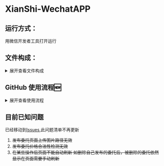 # XianShi-WechatAPP

## 运行方式：

用微信开发者工具打开运行

## 文件构成：

<details>

   <summary>展开查看文件构成</summary>

1. **components 组件** 

   存放公共组件供其他页面使用
  
2. **functions 云函数** 
  
   存放使用的云函数 目前只用到了获取用户openid的云函数
  
3. **icon 图标** 
  
   存放下方导航栏等组件会使用到的各种图标 
   
4. **lib 库**
   
   系统默认创建的文件 目前为空 可以先忽视
   
5. **pages 页**
  
   小程序主要页面都放在pages中 每个页面由4个文件构成：（某些页面还有less文件，等同于wxss）
   - js 存放了页面数据和逻辑函数，可以看作是类；
   - json 系统配置文件，大部分为默认配置；
   - wxml 标签文件 在页面上显示文本，按钮等标签
   - wxss 样式文件 修改各标签的颜色，大小等样式
   
6. **styles 通用样式文件**
  
   目前作用不大 可以忽视
   
7. **utils**
    
   系统默认文件 可以忽视
    
8. **app**
   
   - app.js 全局js文件 可以忽视
   - app.json 全局配置文件 放了各个页面地址 和一些系统配置
   - app.wxss 全局样式文件 定义了一些全局通用的样式
   
9. **project.config.json 和 sitemap.json**
   
   都是系统默认创建的文件 可以忽视
   
</details>
   
## GitHub 使用流程:new:

<details>

   <summary>展开查看使用流程</summary>

1. 将组织的[源仓库](https://github.com/XianShi-APP/XianShi-WechatAPP)『fork』到个人的仓库中去（位置在页面右上角）
2. 编码等等操作后，更新个人仓库（**请所有操作下面有『Commit changes』的都简单说明一下工作的内容和位置，下略**）
3. 在个人仓库那里提交『Pull Requests』到组织的[源仓库](https://github.com/XianShi-APP/XianShi-WechatAPP)中的一个新『Branch』里面去（**branch注意命名规范，见PPT。这个Branch要自己先去源仓库创建**）
4. 钟卓江负责同意『Pull Requests』的合并，维护仓库的稳定（如果不是pull到一个新branch是不应该同意merge的），同时了解工作情况和控制项目进度
5. 测试人员（目前暂定为钟卓江）简单测试后将对应的『Branch』合并到的 develop branch 中
6. 系统集成测试完成后将 develop branch 合并到 main branch 中，创建tag保存版本代码，main branch 和对应的 tag 是我们演示和可交付的稳定版本

</details>
    
## 目前已知问题

已经移动到[Issues](https://github.com/XianShi-APP/XianShi-WechatAPP/issues),此问题清单不再更新

1. ~~发布委托页面上传图片路径无效~~
2. ~~发布委托价格合法性检测无效~~
3. ~~在某些操作后页面不能自动刷新 如删除自己发布的委托后，被删除的委托依然显示在页面需要手动刷新~~
